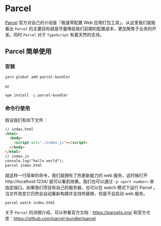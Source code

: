 # Parcel

[Parcel](https://parceljs.org/) 官方对自己的介绍是「极速零配置 Web 应用打包工具」，从这里我们就能看出 `Parcel` 的主要目标就是尽量降低我们前期的配置成本，更加聚焦于业务的开发。同时 `Parcel` 对于 `TypeScript` 有着天然的支持。

## Parcel 简单使用

### 安装

```bash
yarn global add parcel-bundler
```

or

```bash
npm install -g parcel-bundler
```

### 命令行使用

假设我们有如下文件：

```html
// index.html
<html>
  <body>
    <script src="./index.js"></script>
  </body>
</html>
// index.js
console.log("hello world");
parcel index.html
```

就这样一行简单的命令，我们就拥有了热更新能力的 web 服务，这时候打开 http://localhost:1234/ 就可以看到效果。我们也可以通过 `-p <port number>` 来指定端口。如果我们项目有自己的服务器，也可以在 watch 模式下运行 Parcel 。当文件改变它仍然会自动重新构建并支持热替换，但是不会启动 web 服务。

```bash
parcel watch index.html
```

关于 `Parcel` 的详细介绍，可以参看官方文档：https://parceljs.org/ 和官方仓库：https://github.com/parcel-bundler/parcel